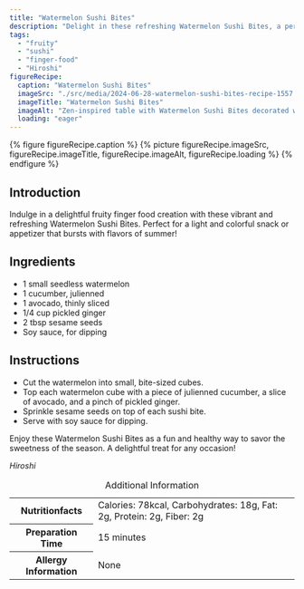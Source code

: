 ```yaml
---
title: "Watermelon Sushi Bites"
description: "Delight in these refreshing Watermelon Sushi Bites, a perfect fruity finger food for any occasion. Bursting with summer flavors!"
tags:
  - "fruity"
  - "sushi"
  - "finger-food"
  - "Hiroshi"
figureRecipe: 
  caption: "Watermelon Sushi Bites"
  imageSrc: "./src/media/2024-06-28-watermelon-sushi-bites-recipe-1557.png"
  imageTitle: "Watermelon Sushi Bites"
  imageAlt: "Zen-inspired table with Watermelon Sushi Bites decorated with cucumber, avocado, pickled ginger, and sesame seeds, accompanied by soy sauce."
  loading: "eager"
---
```


{% figure figureRecipe.caption %}
{% picture figureRecipe.imageSrc, figureRecipe.imageTitle, figureRecipe.imageAlt, figureRecipe.loading %}
{% endfigure %}

## Introduction

Indulge in a delightful fruity finger food creation with these vibrant and refreshing Watermelon Sushi Bites. Perfect for a light and colorful snack or appetizer that bursts with flavors of summer!

## Ingredients

- 1 small seedless watermelon
- 1 cucumber, julienned
- 1 avocado, thinly sliced
- 1/4 cup pickled ginger
- 2 tbsp sesame seeds
- Soy sauce, for dipping

## Instructions

- Cut the watermelon into small, bite-sized cubes.
- Top each watermelon cube with a piece of julienned cucumber, a slice of avocado, and a pinch of pickled ginger.
- Sprinkle sesame seeds on top of each sushi bite.
- Serve with soy sauce for dipping.


Enjoy these Watermelon Sushi Bites as a fun and healthy way to savor the sweetness of the season. A delightful treat for any occasion!

*Hiroshi*

<table><caption class='sr-only'>Additional Information</caption><tr><th>Nutritionfacts</th><td>Calories: 78kcal, Carbohydrates: 18g, Fat: 2g, Protein: 2g, Fiber: 2g&nbsp;</td></tr><tr><th>Preparation Time</th><td>15 minutes&nbsp;</td></tr><tr><th>Allergy Information</th><td>None&nbsp;</td></tr></table>

